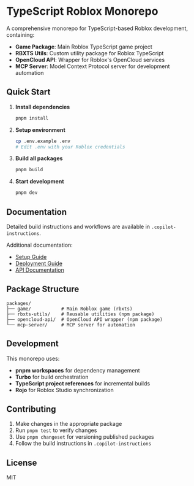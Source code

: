 # TypeScript Roblox Monorepo

A comprehensive monorepo for TypeScript-based Roblox development, containing:

- **Game Package**: Main Roblox TypeScript game project
- **RBXTS Utils**: Custom utility package for Roblox TypeScript
- **OpenCloud API**: Wrapper for Roblox's OpenCloud services  
- **MCP Server**: Model Context Protocol server for development automation

## Quick Start

1. **Install dependencies**
   ```bash
   pnpm install
   ```

2. **Setup environment**
   ```bash
   cp .env.example .env
   # Edit .env with your Roblox credentials
   ```

3. **Build all packages**
   ```bash
   pnpm build
   ```

4. **Start development**
   ```bash
   pnpm dev
   ```

## Documentation

Detailed build instructions and workflows are available in `.copilot-instructions`.

Additional documentation:
- [Setup Guide](docs/setup.md)
- [Deployment Guide](docs/deployment.md)
- [API Documentation](docs/api/)

## Package Structure

```
packages/
├── game/           # Main Roblox game (rbxts)
├── rbxts-utils/    # Reusable utilities (npm package)
├── opencloud-api/  # OpenCloud API wrapper (npm package)  
└── mcp-server/     # MCP server for automation
```

## Development

This monorepo uses:
- **pnpm workspaces** for dependency management
- **Turbo** for build orchestration
- **TypeScript project references** for incremental builds
- **Rojo** for Roblox Studio synchronization

## Contributing

1. Make changes in the appropriate package
2. Run `pnpm test` to verify changes
3. Use `pnpm changeset` for versioning published packages
4. Follow the build instructions in `.copilot-instructions`

## License

MIT
